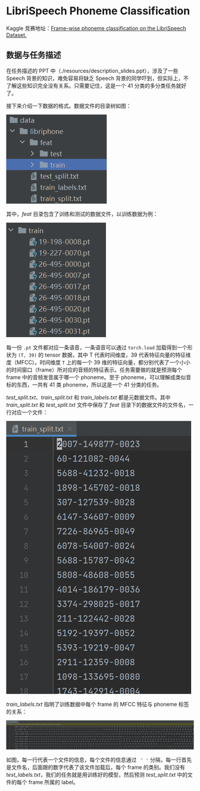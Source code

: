 # LibriSpeech Phoneme Classification

Kaggle 竞赛地址：[Frame-wise phoneme classification on the LibriSpeech Dataset.](https://www.kaggle.com/c/ml2022spring-hw2)

## 数据与任务描述

在任务描述的 PPT 中（./resources/description_slides.ppt），涉及了一些 Speech 背景的知识，难免容易将缺乏 Speech 背景的同学吓到，但实际上，不了解这些知识完全没有关系。只需要记住，这是一个 41 分类的多分类任务就好了。

接下来介绍一下数据的格式。数据文件的目录树如图：

![数据文件目录树](./imgs/dir_tree.png)

其中，*feat* 目录包含了训练和测试的数据文件，以训练数据为例：

![训练数据](./imgs/train_pt_data.png)

每一份 `.pt` 文件都对应一条语音，一条语音可以通过 `torch.load` 加载得到一个形状为 `(T, 39)` 的 tensor 数据，其中 T 代表时间维度，39 代表特征向量的特征维度（MFCC）。时间维度 `T` 上的每一个 39 维的特征向量，都分别代表了一个小小的时间窗口（frame）所对应的音频的特征表示。任务需要做的就是预测每个 frame 中的音频发音属于哪一个 phoneme。至于 phoneme，可以理解成类似音标的东西，一共有 41 类 phoneme，所以这是一个 41 分类的任务。

*test_split.txt*、*train_split.txt* 和 *train_labels.txt* 都是元数据文件。其中 *train_split.txt* 和 *test_split.txt* 文件中保存了 *feat* 目录下的数据文件的文件名，一行对应一个文件：

![train split txt](./imgs/train_split_txt.png)

*train_labels.txt* 指明了训练数据中每个 frame 的 MFCC 特征与 phoneme 标签的关系：

![train_labels_txt](./imgs/train_labels_txt.png)

如图，每一行代表一个文件的信息，每个文件的信息通过 ` ' '` 分隔，每一行首先是文件名，后面跟的数字代表了该文件加载后，每个 frame 的类别。我们没有 *test_labels.txt*，我们的任务就是用训练好的模型，然后预测 *test_split.txt* 中的文件的每个 frame 所属的 label。
